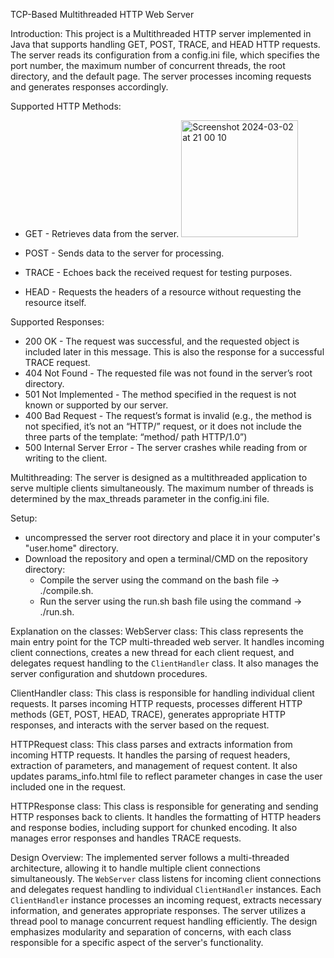 TCP-Based Multithreaded HTTP Web Server

Introduction:
This project is a Multithreaded HTTP server implemented in Java that supports handling GET, POST, TRACE, and HEAD HTTP requests.
The server reads its configuration from a config.ini file, which specifies the port number, the maximum number of concurrent threads, the root directory, and the default page.
The server processes incoming requests and generates responses accordingly.


Supported HTTP Methods:
- GET - Retrieves data from the server.                                                                                                                                                                                      <img width="187" alt="Screenshot 2024-03-02 at 21 00 10" src="https://github.com/matanyaniv8/Web-Server/assets/95882684/6ced4863-4179-4341-95be-6b1f8b28f23d">

- POST - Sends data to the server for processing.
- TRACE - Echoes back the received request for testing purposes.
- HEAD - Requests the headers of a resource without requesting the resource itself.

Supported Responses:
- 200 OK - The request was successful, and the requested object is included later in this message. This is also the response for a successful TRACE request.
- 404 Not Found - The requested file was not found in the server’s root directory.
- 501 Not Implemented - The method specified in the request is not known or supported by our server.
- 400 Bad Request - The request’s format is invalid (e.g., the method is not specified, it’s not an “HTTP/” request, or it does not include the three parts of the template: “method/ path HTTP/1.0”)
- 500 Internal Server Error - The server crashes while reading from or writing to the client.

Multithreading:
The server is designed as a multithreaded application to serve multiple clients simultaneously.
The maximum number of threads is determined by the max_threads parameter in the config.ini file.


Setup:
- uncompressed the server root directory and place it in your computer's "user.home" directory.
- Download the repository and open a terminal/CMD on the repository directory:
  - Compile the server using the command on the bash file -> ./compile.sh.
  - Run the server using the run.sh bash file using the command -> ./run.sh.

Explanation on the classes:
WebServer class:
This class represents the main entry point for the TCP multi-threaded web server. 
It handles incoming client connections, creates a new thread for each client request, and delegates request handling to the `ClientHandler` class. It also manages the server configuration and shutdown procedures.

ClientHandler class:
This class is responsible for handling individual client requests. 
It parses incoming HTTP requests, processes different HTTP methods (GET, POST, HEAD, TRACE), generates appropriate HTTP responses, and interacts with the server based on the request.

HTTPRequest class:
This class parses and extracts information from incoming HTTP requests. 
It handles the parsing of request headers, extraction of parameters, and management of request content. 
It also updates params_info.html file to reflect parameter changes in case the user included one in the request.

HTTPResponse class:
This class is responsible for generating and sending HTTP responses back to clients. 
It handles the formatting of HTTP headers and response bodies, including support for chunked encoding. 
It also manages error responses and handles TRACE requests.


Design Overview:
The implemented server follows a multi-threaded architecture, allowing it to handle multiple client connections simultaneously. 
The `WebServer` class listens for incoming client connections and delegates request handling to individual `ClientHandler` instances. 
Each `ClientHandler` instance processes an incoming request, extracts necessary information, and generates appropriate responses. 
The server utilizes a thread pool to manage concurrent request handling efficiently. 
The design emphasizes modularity and separation of concerns, with each class responsible for a specific aspect of the server's functionality.
